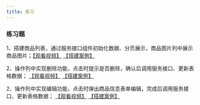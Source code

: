 ```yaml
---
title: 练习
---
```



### 练习题

1、搭建商品列表，通过服务接口组件初始化数据、分页展示，商品图片列中展示商品图片；[【观看视频】](https://meeting.tencent.com/user-center/shared-record-info?id=b0d180b9-1e92-4f3d-8676-ada4bb0deaf6&is_webview=1&from=6&app_lang=zh-cn&app_version=3.21.20.443&app_sdk_id=0300000000&app_publish_channel=TencentInside&os_version=11.2.3&os_name=Mac&c_district=0&app_instance_id=2&click_source_for_middle_login=2) [【搭建案例】](https://my.mybricks.world/mybricks-app-pcspa/index.html?id=512190072467525)

2、操作列中实现删除功能，点击时提示是否删除，确认后调用服务接口、更新表格数据； [【观看视频】](https://meeting.tencent.com/user-center/shared-record-info?id=7d1292b9-0888-4f8b-8eaf-71d8350b011d&is_webview=1&from=6&app_lang=zh-cn&app_version=3.21.20.443&app_sdk_id=0300000000&app_publish_channel=TencentInside&os_version=11.2.3&os_name=Mac&c_district=0&app_instance_id=2&click_source_for_middle_login=2) [【搭建案例】](https://my.mybricks.world/mybricks-app-pcspa/index.html?id=512193749069893)

2、操作列中实现编辑功能，点击时弹出商品信息表单编辑，完成后调用服务接口、更新表格数据； [【观看视频】](https://meeting.tencent.com/user-center/shared-record-info?id=46794539-c910-4f88-92dc-8d21641f2658&from=3) [【搭建案例】](https://my.mybricks.world/mybricks-app-pcspa/index.html?id=512193749069893)

